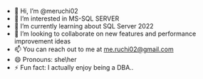 - 👋 Hi, I’m @meruchi02
- 👀 I’m interested in MS-SQL SERVER
- 🌱 I’m currently learning about SQL Server 2022
- 💞️ I’m looking to collaborate on new features and performance improvement ideas
- 📫 You can reach out to me at me.ruchi02@gmail.com
- 😄 Pronouns: she\her
- ⚡ Fun fact: I actually enjoy being a DBA..

<!---
meruchi02/meruchi02 is a ✨ special ✨ repository because its `README.md` (this file) appears on your GitHub profile.
You can click the Preview link to take a look at your changes.
--->
